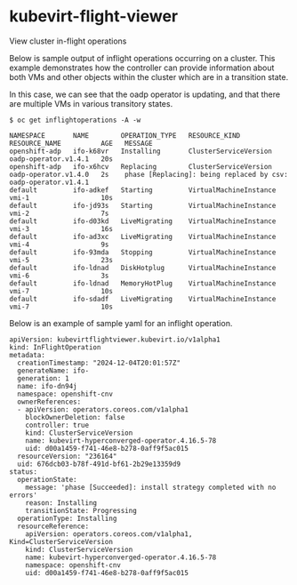 # kubevirt-flight-viewer


View cluster in-flight operations

Below is sample output of inflight operations occurring on a cluster. This
example demonstrates how the controller can provide information about both
VMs and other objects within the cluster which are in a transition state.

In this case, we can see that the oadp operator is updating, and that there
are multiple VMs in various transitory states.

```
$ oc get inflightoperations -A -w

NAMESPACE       NAME        OPERATION_TYPE   RESOURCE_KIND           RESOURCE_NAME          AGE   MESSAGE
openshift-adp   ifo-k68vr   Installing       ClusterServiceVersion   oadp-operator.v1.4.1   20s    
openshift-adp   ifo-x6hcv   Replacing        ClusterServiceVersion   oadp-operator.v1.4.0   2s    phase [Replacing]: being replaced by csv: oadp-operator.v1.4.1
default         ifo-adkef   Starting         VirtualMachineInstance  vmi-1                  10s
default         ifo-jd93s   Starting         VirtualMachineInstance  vmi-2                  7s
default         ifo-d03kd   LiveMigrating    VirtualMachineInstance  vmi-3                  16s
default         ifo-ad3xc   LiveMigrating    VirtualMachineInstance  vmi-4                  9s
default         ifo-93mda   Stopping         VirtualMachineInstance  vmi-5                  23s
default         ifo-ldnad   DiskHotplug      VirtualMachineInstance  vmi-6                  3s
default         ifo-ldnad   MemoryHotPlug    VirtualMachineInstance  vmi-7                  10s
default         ifo-sdadf   LiveMigrating    VirtualMachineInstance  vmi-7                  10s
```

Below is an example of sample yaml for an inflight operation.

```
apiVersion: kubevirtflightviewer.kubevirt.io/v1alpha1
kind: InFlightOperation
metadata:
  creationTimestamp: "2024-12-04T20:01:57Z"
  generateName: ifo-
  generation: 1
  name: ifo-dn94j
  namespace: openshift-cnv
  ownerReferences:
  - apiVersion: operators.coreos.com/v1alpha1
    blockOwnerDeletion: false
    controller: true
    kind: ClusterServiceVersion
    name: kubevirt-hyperconverged-operator.4.16.5-78
    uid: d00a1459-f741-46e8-b278-0aff9f5ac015
  resourceVersion: "236164"
  uid: 676dcb03-b78f-491d-bf61-2b29e13359d9
status:
  operationState:
    message: 'phase [Succeeded]: install strategy completed with no errors'
    reason: Installing
    transitionState: Progressing
  operationType: Installing
  resourceReference:
    apiVersion: operators.coreos.com/v1alpha1, Kind=ClusterServiceVersion
    kind: ClusterServiceVersion
    name: kubevirt-hyperconverged-operator.4.16.5-78
    namespace: openshift-cnv
    uid: d00a1459-f741-46e8-b278-0aff9f5ac015
```
